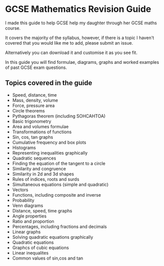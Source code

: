 # GCSE Mathematics Revision Guide
I made this guide to help GCSE help my daughter through her GCSE maths course.

It covers the majority of the syllabus, however, if there is a topic I haven't covered that you would like me to add, please submit an issue.

Alternatively you can download it and customise it as you see fit.

In this guide you will find formulae, diagrams, graphs and worked examples of past GCSE exam questions.

## Topics covered in the guide
* Speed, distance, time
* Mass, density, volume
* Force, pressure area
* Circle theorems
* Pythagoras theorem (including SOHCAHTOA)
* Basic trigonometry
* Area and volumes formulae
* Transformations of functions
* Sin, cos, tan graphs
* Cumulative frequency and box plots
* Histograms
* Representing inequalities graphically
* Quadratic sequences
* Finding the equation of the tangent to a circle
* Similarity and congruence
* Similarity in 2d and 3d shapes
* Rules of indices, roots and surds
* Simultaneous equations (simple and quadratic)
* Vectors
* Functions, including composite and inverse
* Probability
* Venn diagrams
* Distance, speed, time graphs
* Angle properties
* Ratio and proportion
* Percentages, including fractions and decimals
* Linear graphs
* Solving quadratic equations graphically
* Quadratic equations
* Graphcs of cubic equations
* Linear inequalites
* Common values of sin,cos and tan
